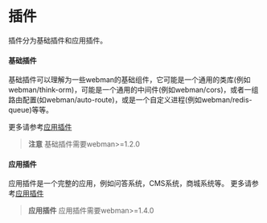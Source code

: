 # 插件
插件分为基础插件和应用插件。

#### 基础插件
基础插件可以理解为一些webman的基础组件，它可能是一个通用的类库(例如webman/think-orm)，可能是一个通用的中间件(例如webman/cors)，或者一组路由配置(如webman/auto-route)，或是一个自定义进程(例如webman/redis-queue)等等。



更多请参考[应用插件](plugin/base.md)

> **注意**
> 基础插件需要webman>=1.2.0

#### 应用插件
应用插件是一个完整的应用，例如问答系统，CMS系统，商城系统等。
更多请参考[应用插件](plugin/app.md)

> **应用插件**
> 应用插件需要webman>=1.4.0
